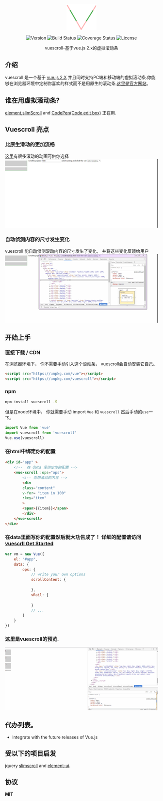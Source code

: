 
<p align="center"><a href="https://wangyi7099.github.io/vuescrollDemo/" target="_blank" rel="noopener noreferrer"><img width="100" src="https://github.com/wangyi7099/pictureCdn/blob/master/allPic/others/logo.png?raw=true" alt="vuescroll logo"></a></p>
<p align="center">
    <a href="https://www.npmjs.com/package/vuescroll"><img src="https://img.shields.io/npm/v/vuescroll.svg" alt="Version"></a>
               <a href="https://circleci.com/gh/wangyi7099/vuescroll/tree/dev"><img src="https://img.shields.io/circleci/project/wangyi7099/vuescroll/dev.svg" alt="Build Status"></a>
  <a href="https://codecov.io/github/wangyi7099/vuescroll?branch=dev"><img src="https://img.shields.io/codecov/c/github/wangyi7099/vuescroll/dev.svg" alt="Coverage Status"></a>
           <a href="https://www.npmjs.com/package/vuescroll"><img src="https://img.shields.io/npm/l/vuescroll.svg" alt="License"></a>
</p>
<p align="center">vuescroll-基于vue.js 2.x的虚拟滚动条</p>

## 介绍

 vuescroll 是一个基于 [vue.js 2.X](https://github.com/vuejs/vue) 并且同时支持PC端和移动端的虚拟滚动条.你能够在浏览器环境中定制你喜欢的样式而不是用原生的滚动条.[这里是官方网站](https://wangyi7099.github.io/VuescrollDocs)。

 
 ## 谁在用虚拟滚动条?
 [element](http://element-cn.eleme.io/#/zh-CN/component/installation),[slimScroll](https://github.com/rochal/jQuery-slimScroll) and [CodePen(Code edit box)](https://codepen.io/wangyi7099/) 正在用. 

## Vuescroll 亮点

### 比原生滑动的更加流畅
[这里](https://github.com/wangyi7099/vuescroll/blob/5f81713b5a741684cdaded0e647390d61a14fa46/src/util/index.js#L182)有很多滚动的动画可供你选择
![](https://github.com/wangyi7099/pictureCdn/blob/master/allPic/vuescroll/smooth-scroll.gif?raw=true)
### 自动侦测内容的尺寸发生变化
vuescroll 能自动侦测滚动内容的尺寸发生了变化， 并将这些变化反馈给用户
![](https://github.com/wangyi7099/pictureCdn/blob/master/allPic/vuescroll/handle-resize.gif?raw=true)

## 开始上手
### 直接下载 / CDN

在浏览器环境下， 你不需要手动引入这个滚动条， vuescroll会自动安装它自己。
```html
<script src="https://unpkg.com/vue"></script>
<script src="https://unpkg.com/vuescroll"></script>
```
### npm
```bash
npm install vuescroll -S
```
但是在node环境中， 你就需要手动 import `Vue` 和  `vuescroll` 然后手动的`use`一下。
```javascript
import Vue from 'vue'
import vuescroll from 'vuescroll'
Vue.use(vuescroll)
```
### 在html中绑定你的配置
```html
<div id="app" >
    <!--  在 data 里绑定你的配置 -->
    <vue-scroll :ops="ops">
        <!-- 你想滚动的内容 -->
        <div 
        class="content"
        v-for= "item in 100"
        :key="item"
        >
        <span>{{item}}</span>
        </div>
    </vue-scroll>
</div>
```
### 在data里面写你的配置然后就大功告成了！ 详细的配置请访问 [vuescrll Get Started](https://wangyi7099.github.io/VuescrollDocs/getStarted/)
```javascript
var vm = new Vue({
    el: "#app",
    data: {
        ops: {
            // write your own options
            scrollContent: {

            },
            vRail: {
                
            }
            // ...
        }
    }
})
```
### 这里是vuescroll的预览.
![](https://github.com/wangyi7099/pictureCdn/blob/master/allPic/vuescroll/vuescroll.gif?raw=true)

## 代办列表。

* Integrate with the future releases of Vue.js

## 受以下的项目启发

jquery [slimscroll](https://github.com/rochal/jQuery-slimScroll)  and  [element-ui](https://github.com/ElemeFE/element/tree/dev/packages/scrollbar/src).

## 协议

**MIT** 
